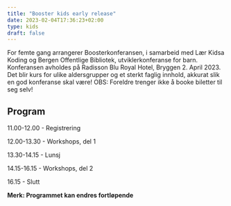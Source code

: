 ```yaml
---
title: "Booster kids early release"
date: 2023-02-04T17:36:23+02:00
type: kids
draft: false
---
```


For femte gang arrangerer Boosterkonferansen, i samarbeid med Lær Kidsa Koding og Bergen Offentlige Bibliotek, utviklerkonferanse for barn. Konferansen avholdes på Radisson Blu Royal Hotel, Bryggen 2. April 2023. Det blir kurs for ulike aldersgrupper og et sterkt faglig innhold, akkurat slik en god konferanse skal være! OBS: Foreldre trenger ikke å booke biletter til seg selv!

## Program

11.00-12.00 - Registrering

12.00-13.30 - Workshops, del 1 

13.30-14.15 - Lunsj

14.15-16.15 - Workshops, del 2

16.15 - Slutt

**Merk: Programmet kan endres fortløpende**


